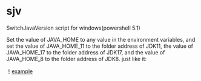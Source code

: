 # sjv
SwitchJavaVersion script for windows(powershell 5.1)

Set the value of JAVA_HOME to any value in the environment variables, and set the value of JAVA_HOME_11 to the folder address of JDK11, the value of JAVA_HOME_17 to the folder address of JDK17, and the value of JAVA_HOME_8 to the folder address of JDK8.
just like it:

！[example](https://github.com/ljwqf/sjv/blob/main/%E5%BE%AE%E4%BF%A1%E5%9B%BE%E7%89%87_20250215005317.png)
